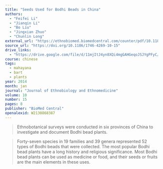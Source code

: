 ```yaml
---
title: "Seeds Used for Bodhi Beads in China"
authors:
  - "Feifei Li"
  - "Jianqin Li"
  - "Bo Liu"
  - "Jingxian Zhuo"
  - "Chunlin Long"
external_url: "https://ethnobiomed.biomedcentral.com/counter/pdf/10.1186/1746-4269-10-15"
source_url: "https://doi.org/10.1186/1746-4269-10-15"
drive_links:
  - "https://drive.google.com/file/d/11mjItJ4yn8XQi4mgGAHGeqoJSJYgPFyC/view?usp=drivesdk"
course: chinese
tags:
  - mahayana
  - bart
  - plants
year: 2014
month: jan
journal: "Journal of Ethnobiology and Ethnomedicine"
volume: 10
number: 15
pages: 8
publisher: "BioMed Central"
openalexid: W2130868387
---
```


> Ethnobotanical surveys were conducted in six provinces of China to investigate and document Bodhi bead plants.

> Forty-seven species in 19 families and 39 genera represented 52 types of Bodhi beads that were collected.
> The most popular Bodhi bead plants have a long history and religious significance.
> Most Bodhi bead plants can be used as medicine or food, and their seeds or fruits are the main elements in these uses.
